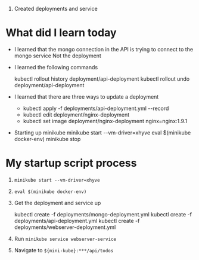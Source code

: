 1.  Created deployments and service

# What did I learn today

- I learned that the mongo connection in the API is trying to connect to the mongo service Not the deployment


- I learned the following commands

    kubectl rollout history deployment/api-deployment
    kubectl rollout undo deployment/api-deployment

- I learned that there are three ways to update a deployment
    * kubectl apply -f deployments/api-deployment.yml --record
    * kubectl edit deployment/nginx-deployment
    * kubectl set image deployment/nginx-deployment nginx=nginx:1.9.1

- Starting up minikube
    minikube start --vm-driver=xhyve
    eval $(minikube docker-env)
    minikube stop


# My startup script process
1. `minikube start --vm-driver=xhyve`
2. `eval $(minikube docker-env)`
3. Get the deployment and service up

    kubectl create -f deployments/mongo-deployment.yml
    kubectl create -f deployments/api-deployment.yml
    kubectl create -f deployments/webserver-deployment.yml

4. Run `minikube service webserver-service`
5. Navigate to `${mini-kube}:***/api/todos`

